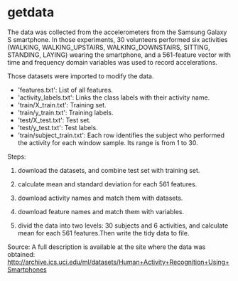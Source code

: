 getdata
=======

The data was collected from the accelerometers from the Samsung Galaxy S smartphone. In those experiments, 30 volunteers performed six activities (WALKING, WALKING_UPSTAIRS, WALKING_DOWNSTAIRS, SITTING, STANDING, LAYING) wearing the smartphone, and a 561-feature vector with time and frequency domain variables was used to record accelerations.

Those datasets were imported to modify the data.
- 'features.txt': List of all features.
- 'activity_labels.txt': Links the class labels with their activity name.
- 'train/X_train.txt': Training set.
- 'train/y_train.txt': Training labels.
- 'test/X_test.txt': Test set.
- 'test/y_test.txt': Test labels.
- 'train/subject_train.txt': Each row identifies the subject who performed the activity for each window sample. Its range is from 1 to 30. 

Steps:

1. download the datasets, and combine test set with training set.

2. calculate mean and standard deviation for each 561 features.

3. download activity names and match them with datasets.

4. download feature names and match them with variables.

5. divid the data into two levels: 30 subjects and 6 activities, and calculate mean for each 561 features.Then write the tidy data to file.

Source:
A full description is available at the site where the data was obtained: 
http://archive.ics.uci.edu/ml/datasets/Human+Activity+Recognition+Using+Smartphones
